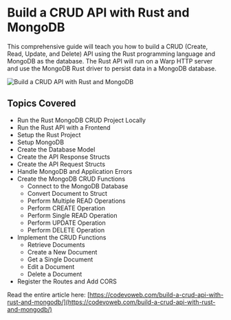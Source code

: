 # Build a CRUD API with Rust and MongoDB

This comprehensive guide will teach you how to build a CRUD (Create, Read, Update, and Delete) API using the Rust programming language and MongoDB as the database. The Rust API will run on a Warp HTTP server and use the MongoDB Rust driver to persist data in a MongoDB database.

![Build a CRUD API with Rust and MongoDB](https://codevoweb.com/wp-content/uploads/2023/01/Build-a-CRUD-API-with-Rust-and-MongoDB.webp)

## Topics Covered

- Run the Rust MongoDB CRUD Project Locally
- Run the Rust API with a Frontend
- Setup the Rust Project
- Setup MongoDB
- Create the Database Model
- Create the API Response Structs
- Create the API Request Structs
- Handle MongoDB and Application Errors
- Create the MongoDB CRUD Functions
    - Connect to the MongoDB Database
    - Convert Document to Struct
    - Perform Multiple READ Operations
    - Perform CREATE Operation
    - Perform Single READ Operation
    - Perform UPDATE Operation
    - Perform DELETE Operation
- Implement the CRUD Functions
    - Retrieve Documents
    - Create a New Document
    - Get a Single Document
    - Edit a Document
    - Delete a Document
- Register the Routes and Add CORS

Read the entire article here: [https://codevoweb.com/build-a-crud-api-with-rust-and-mongodb/](https://codevoweb.com/build-a-crud-api-with-rust-and-mongodb/)

